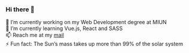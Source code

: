 ### Hi there 👋

🔭 I’m currently working on my Web Development degree at MIUN  
🌱 I’m currently learning Vue.js, React and SASS  
📫 Reach me at my [mail](mailto:tommi@ojaskivi)  
⚡ Fun fact: The Sun’s mass takes up more than 99% of the solar system  
